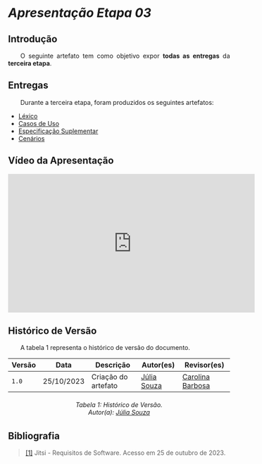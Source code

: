 # ***Apresentação Etapa 03***
## **Introdução** 
<p align="justify">
&emsp;&emsp;O seguinte artefato tem como objetivo expor <b>todas as entregas</b> da <b>terceira etapa</b>.
</p>

## **Entregas**
<p align="justify">
&emsp;&emsp;Durante a terceira etapa, foram produzidos os seguintes artefatos: 
<ul>
<li><a href="https://requisitos-de-software.github.io/2023.2-Jitsi/Modelagem/lexico/">Léxico</a></li>
<li><a href="https://requisitos-de-software.github.io/2023.2-Jitsi/Modelagem/casosDeUso/">Casos de Uso</a></li>
<li><a href="https://requisitos-de-software.github.io/2023.2-Jitsi/Modelagem/especificacaoSuplementar/">Especificação Suplementar</a></li>
<li><a href="https://requisitos-de-software.github.io/2023.2-Jitsi/Modelagem/cenarios/">Cenários</a></li>

</ul>
</p>

## **Vídeo da Apresentação**
<iframe width="560" height="315" src="https://www.youtube.com/embed/6EU2hfiXQkU?si=x_yR0Dg-bk-NKxcZ" title="YouTube video player" frameborder="0" allow="accelerometer; autoplay; clipboard-write; encrypted-media; gyroscope; picture-in-picture; web-share" allowfullscreen></iframe>


## **Histórico de Versão**
<p align="justify">
&emsp;&emsp;A tabela 1 representa o histórico de versão do documento.
</p>

| Versão | Data       | Descrição           | Autor(es)                                            | Revisor(es) |
|--------|------------|---------------------|------------------------------------------------------|-------------|
| `1.0`  | 25/10/2023 | Criação do artefato | [Júlia Souza](https://github.com/JuliaSSouza)| [Carolina Barbosa](https://github.com/CarolinaBarb) |

<center>
<h6> Tabela 1: Histórico de Versão.
<br> Autor(a): <a href="https://github.com/JuliaSSouza">Júlia Souza</a></h6>
</center>

## **Bibliografia**
><a href="https://requisitos-de-software.github.io/2023.2-Jitsi/">[1]</a> Jitsi - Requisitos de Software. Acesso em 25 de outubro de 2023.